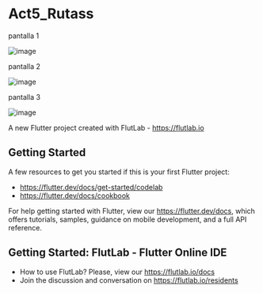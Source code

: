 # Act5_Rutass
pantalla 1

![image](https://github.com/user-attachments/assets/5115cdfd-ad9c-4ccc-98c1-da4e5c34553d)

pantalla 2

![image](https://github.com/user-attachments/assets/167f2a05-dd34-4f76-99e2-bea99e09c20f)

pantalla 3

![image](https://github.com/user-attachments/assets/2eefab97-0bd6-45b8-a131-8e4fc3c1113d)




A new Flutter project created with FlutLab - https://flutlab.io

## Getting Started

A few resources to get you started if this is your first Flutter project:

- https://flutter.dev/docs/get-started/codelab
- https://flutter.dev/docs/cookbook

For help getting started with Flutter, view our
https://flutter.dev/docs, which offers tutorials,
samples, guidance on mobile development, and a full API reference.

## Getting Started: FlutLab - Flutter Online IDE

- How to use FlutLab? Please, view our https://flutlab.io/docs
- Join the discussion and conversation on https://flutlab.io/residents
